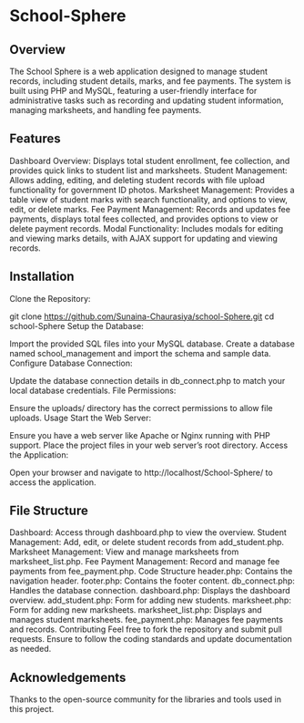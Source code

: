 # School-Sphere
## Overview
The School Sphere is a web application designed to manage student records, including student details, marks, and fee payments. The system is built using PHP and MySQL, featuring a user-friendly interface for administrative tasks such as recording and updating student information, managing marksheets, and handling fee payments.

## Features
Dashboard Overview: Displays total student enrollment, fee collection, and provides quick links to student list and marksheets.
Student Management: Allows adding, editing, and deleting student records with file upload functionality for government ID photos.
Marksheet Management: Provides a table view of student marks with search functionality, and options to view, edit, or delete marks.
Fee Payment Management: Records and updates fee payments, displays total fees collected, and provides options to view or delete payment records.
Modal Functionality: Includes modals for editing and viewing marks details, with AJAX support for updating and viewing records.

## Installation
Clone the Repository:

 git clone https://github.com/Sunaina-Chaurasiya/school-Sphere.git
 cd school-Sphere
Setup the Database:

Import the provided SQL files into your MySQL database.
Create a database named school_management and import the schema and sample data.
Configure Database Connection:

Update the database connection details in db_connect.php to match your local database credentials.
File Permissions:

Ensure the uploads/ directory has the correct permissions to allow file uploads.
Usage
Start the Web Server:

Ensure you have a web server like Apache or Nginx running with PHP support.
Place the project files in your web server’s root directory.
Access the Application:

Open your browser and navigate to http://localhost/School-Sphere/ to access the application.

## File Structure

Dashboard: Access through dashboard.php to view the overview.
Student Management: Add, edit, or delete student records from add_student.php.
Marksheet Management: View and manage marksheets from marksheet_list.php.
Fee Payment Management: Record and manage fee payments from fee_payment.php.
Code Structure
header.php: Contains the navigation header.
footer.php: Contains the footer content.
db_connect.php: Handles the database connection.
dashboard.php: Displays the dashboard overview.
add_student.php: Form for adding new students.
marksheet.php: Form for adding new marksheets.
marksheet_list.php: Displays and manages student marksheets.
fee_payment.php: Manages fee payments and records.
Contributing
Feel free to fork the repository and submit pull requests. Ensure to follow the coding standards and update documentation as needed.

## Acknowledgements
Thanks to the open-source community for the libraries and tools used in this project.
